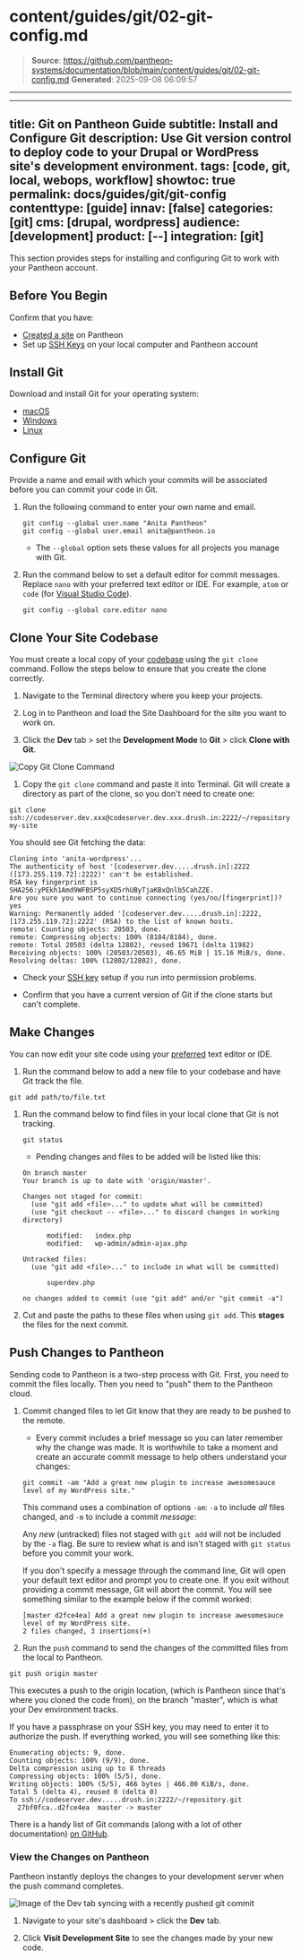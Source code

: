 # content/guides/git/02-git-config.md

> **Source**: https://github.com/pantheon-systems/documentation/blob/main/content/guides/git/02-git-config.md
> **Generated**: 2025-09-08 06:09:57

---

---
title: Git on Pantheon Guide
subtitle: Install and Configure Git
description: Use Git version control to deploy code to your Drupal or WordPress site's development environment.
tags: [code, git, local, webops, workflow]
showtoc: true
permalink: docs/guides/git/git-config
contenttype: [guide]
innav: [false]
categories: [git]
cms: [drupal, wordpress]
audience: [development]
product: [--]
integration: [git]
---

This section provides steps for installing and configuring Git to work with your Pantheon account.

## Before You Begin

Confirm that you have:

- [Created a site](/guides/legacy-dashboard/create-sites) on Pantheon
- Set up [SSH Keys](/ssh-keys) on your local computer and Pantheon account

## Install Git

Download and install Git for your operating system:

- [macOS](https://git-scm.com/download/mac)
- [Windows](https://git-scm.com/download/win)
- [Linux](https://git-scm.com/download/linux)

## Configure Git

Provide a name and email with which your commits will be associated before you can commit your code in Git.

1. Run the following command to enter your own name and email.

    ```bash{promptUser: user}
    git config --global user.name "Anita Pantheon"
    git config --global user.email anita@pantheon.io
    ```

    - The `--global` option sets these values for all projects you manage with Git.

1. Run the command below to set a default editor for commit messages. Replace `nano` with your preferred text editor or IDE. For example, `atom` or `code` (for [Visual Studio Code](/guides/local-development/visual-studio-code)).

    ```bash{promptUser: user}
    git config --global core.editor nano
    ```

## Clone Your Site Codebase

You must create a local copy of your [codebase](/guides/git/collaborative-development#git-repositories-on-pantheon) using the `git clone` command. Follow the steps below to ensure that you create the clone correctly.

1. Navigate to the Terminal directory where you keep your projects.

1. Log in to Pantheon and load the Site Dashboard for the site you want to work on.

1. Click the **<Icon icon="wrench" /> Dev** tab > set the **Development Mode** to **Git** > click **Clone with Git**.

  ![Copy Git Clone Command](../../../images/dashboard/new-dashboard/2024/_git-string.png)

1. Copy the `git clone` command and paste it into Terminal. Git will create a directory as part of the clone, so you don't need to create one:

  ```bash{promptUser: user}
  git clone ssh://codeserver.dev.xxx@codeserver.dev.xxx.drush.in:2222/~/repository.git my-site
  ```

  You should see Git fetching the data:

  ```git
  Cloning into 'anita-wordpress'...
  The authenticity of host '[codeserver.dev.....drush.in]:2222 ([173.255.119.72]:2222)' can't be established.
  RSA key fingerprint is SHA256:yPEkh1Amd9WFBSP5syXD5rhUByTjaKBxQnlb5CahZZE.
  Are you sure you want to continue connecting (yes/no/[fingerprint])? yes
  Warning: Permanently added '[codeserver.dev.....drush.in]:2222,[173.255.119.72]:2222' (RSA) to the list of known hosts.
  remote: Counting objects: 20503, done.
  remote: Compressing objects: 100% (8184/8184), done.
  remote: Total 20503 (delta 12802), reused 19671 (delta 11982)
  Receiving objects: 100% (20503/20503), 46.65 MiB | 15.16 MiB/s, done.
  Resolving deltas: 100% (12802/12802), done.
  ```

- Check your [SSH key](/ssh-keys) setup if you run into permission problems.
  
- Confirm that you have a current version of Git if the clone starts but can't complete.

## Make Changes

You can now edit your site code using your [preferred](https://xkcd.com/378/ "XKCD comic about text editors") text editor or IDE.

1. Run the command below to add a new file to your codebase and have Git track the file.

  ```bash{promptUser: user}
  git add path/to/file.txt
  ```

1. Run the command below to find files in your local clone that Git is not tracking.

    ```bash{promptUser: user}
    git status
    ```

    - Pending changes and files to be added will be listed like this:

    ```git
    On branch master
    Your branch is up to date with 'origin/master'.

    Changes not staged for commit:
      (use "git add <file>..." to update what will be committed)
      (use "git checkout -- <file>..." to discard changes in working directory)

          modified:   index.php
          modified:   wp-admin/admin-ajax.php

    Untracked files:
      (use "git add <file>..." to include in what will be committed)

          superdev.php

    no changes added to commit (use "git add" and/or "git commit -a")
    ```

1. Cut and paste the paths to these files when using `git add`. This **stages** the files for the next commit.

## Push Changes to Pantheon

Sending code to Pantheon is a two-step process with Git. First, you need to commit the files locally. Then you need to "push" them to the Pantheon cloud.

1. Commit changed files to let Git know that they are ready to be pushed to the remote.

    - Every commit includes a brief message so you can later remember why the change was made. It is worthwhile to take a moment and create an accurate commit message to help others understand your changes:

    ```bash{promptUser: user}
    git commit -am "Add a great new plugin to increase awesomesauce level of my WordPress site."
    ```

    This command uses a combination of options `-am`: `-a` to include *all* files changed, and `-m` to include a commit *message*:

    <Alert type="info" title="Note">

    Any _new_ (untracked) files not staged with `git add` will not be included by the `-a` flag. Be sure to review what is and isn't staged with `git status` before you commit your work.

    </Alert>

    If you don't specify a message through the command line, Git will open your default text editor and prompt you to create one. If you exit without providing a commit message, Git will abort the commit. You will see something similar to the example below if the commit worked:

    ```git
    [master d2fce4ea] Add a great new plugin to increase awesomesauce level of my WordPress site.
    2 files changed, 3 insertions(+)
    ```

1. Run the `push` command to send the changes of the committed files from the local to Pantheon.

  ```bash{promptUser: user}
  git push origin master
  ```

  This executes a push to the origin location, (which is Pantheon since that's where you cloned the code from), on the branch "master", which is what your Dev environment tracks.

  If you have a passphrase on your SSH key, you may need to enter it to authorize the push. If everything worked, you will see something like this:

  ```git
  Enumerating objects: 9, done.
  Counting objects: 100% (9/9), done.
  Delta compression using up to 8 threads
  Compressing objects: 100% (5/5), done.
  Writing objects: 100% (5/5), 466 bytes | 466.00 KiB/s, done.
  Total 5 (delta 4), reused 0 (delta 0)
  To ssh://codeserver.dev.....drush.in:2222/~/repository.git
    27bf0fca..d2fce4ea  master -> master
  ```

There is a handy list of Git commands (along with a lot of other documentation) [on GitHub](https://github.com/AlexZeitler/gitcheatsheet/blob/master/gitcheatsheet.pdf "Alex Zeitler's Git cheat sheet PDF").

### View the Changes on Pantheon

Pantheon instantly deploys the changes to your development server when the push command completes.

![Image of the Dev tab syncing with a recently pushed git commit](../../../images/dashboard/sync-code.png)

1. Navigate to your site's dashboard > click the **<Icon icon="wrench" /> Dev** tab.

1. Click **Visit Development Site** to see the changes made by your new code.
